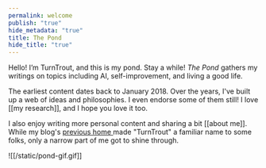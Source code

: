 ```yaml
---
permalink: welcome
publish: "true"
hide_metadata: "true"
title: The Pond
hide_title: "true"
---
```


Hello! I’m TurnTrout, and this is my pond. Stay a while! _The Pond_ gathers my writings on topics including AI, self-improvement, and living a good life.

The earliest content dates back to January 2018. Over the years, I've built up a web of ideas and philosophies. I even endorse some of them still! I love [[my research]], and I hope you love it too.

I also enjoy writing more personal content and sharing a bit [[about me]]. While my blog's [previous home ](www.lesswrong.com/user/turntrout) made "TurnTrout" a familiar name to some folks, only a narrow part of me got to shine through.

![[/static/pond-gif.gif]]
